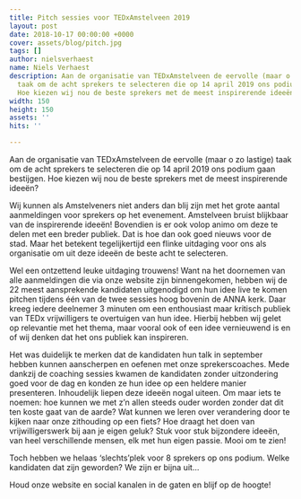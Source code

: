 ```yaml
---
title: Pitch sessies voor TEDxAmstelveen 2019
layout: post
date: 2018-10-17 00:00:00 +0000
cover: assets/blog/pitch.jpg
tags: []
author: nielsverhaest
name: Niels Verhaest
description: Aan de organisatie van TEDxAmstelveen de eervolle (maar o zo lastige)
  taak om de acht sprekers te selecteren die op 14 april 2019 ons podium gaan bestijgen.
  Hoe kiezen wij nou de beste sprekers met de meest inspirerende ideeën?
width: 150
height: 150
assets: ''
hits: ''

---
```

Aan de organisatie van TEDxAmstelveen de eervolle (maar o zo lastige) taak om de acht sprekers te selecteren die op 14 april 2019 ons podium gaan bestijgen. Hoe kiezen wij nou de beste sprekers met de meest inspirerende ideeën?  
  
Wij kunnen als Amstelveners niet anders dan blij zijn met het grote aantal aanmeldingen voor sprekers op het evenement. Amstelveen bruist blijkbaar van de inspirerende ideeën! Bovendien is er ook volop animo om deze te delen met een breder publiek. Dat is hoe dan ook goed nieuws voor de stad. Maar het betekent tegelijkertijd een flinke uitdaging voor ons als organisatie om uit deze ideeën de beste acht te selecteren.   
  
Wel een ontzettend leuke uitdaging trouwens! Want na het doornemen van alle aanmeldingen die via onze website zijn binnengekomen, hebben wij de 22 meest aansprekende kandidaten uitgenodigd om hun idee live te komen pitchen tijdens één van de twee sessies hoog bovenin de ANNA kerk. Daar kreeg iedere deelnemer 3 minuten om een enthousiast maar kritisch publiek van TEDx vrijwilligers te overtuigen van hun idee. Hierbij hebben wij gelet op relevantie met het thema, maar vooral ook of een idee vernieuwend is en of wij denken dat het ons publiek kan inspireren.   
  
Het was duidelijk te merken dat de kandidaten hun talk in september hebben kunnen aanscherpen en oefenen met onze sprekerscoaches. Mede dankzij de coaching sessies kwamen de kandidaten zonder uitzondering goed voor de dag en konden ze hun idee op een heldere manier presenteren. Inhoudelijk liepen deze ideeën nogal uiteen. Om maar iets te noemen: hoe kunnen we met z’n allen steeds ouder worden zonder dat dit ten koste gaat van de aarde? Wat kunnen we leren over verandering door te kijken naar onze zithouding op een fiets? Hoe draagt het doen van vrijwilligerswerk bij aan je eigen geluk? Stuk voor stuk bijzondere ideeën, van heel verschillende mensen, elk met hun eigen passie. Mooi om te zien!  
  
Toch hebben we helaas ‘slechts’plek voor 8 sprekers op ons podium. Welke kandidaten dat zijn geworden? We zijn er bijna uit...   
  
Houd onze website en social kanalen in de gaten en blijf op de hoogte!